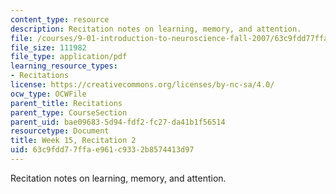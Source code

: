 ```yaml
---
content_type: resource
description: Recitation notes on learning, memory, and attention.
file: /courses/9-01-introduction-to-neuroscience-fall-2007/63c9fdd77ffae961c9332b8574413d97_wk15_9_01_r09.pdf
file_size: 111982
file_type: application/pdf
learning_resource_types:
- Recitations
license: https://creativecommons.org/licenses/by-nc-sa/4.0/
ocw_type: OCWFile
parent_title: Recitations
parent_type: CourseSection
parent_uid: bae09683-5d94-fdf2-fc27-da41b1f56514
resourcetype: Document
title: Week 15, Recitation 2
uid: 63c9fdd7-7ffa-e961-c933-2b8574413d97
---
```

Recitation notes on learning, memory, and attention.
